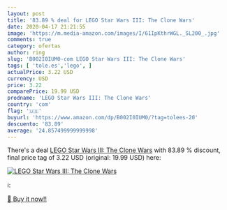 ```yaml
---
layout: post
title: '83.89 % deal for LEGO Star Wars III: The Clone Wars'
date: 2020-04-17 21:21:55
image: 'https://m.media-amazon.com/images/I/61IpKthrWGL._SL200_.jpg'
comments: true
category: ofertas
author: ring
slug: 'B002I0IUM0-com LEGO Star Wars III: The Clone Wars'
tags: [ 'tole.es','lego', ]
actualPrice: 3.22 USD
currency: USD
price: 3.22
comparePrice: 19.99 USD
prodname: 'LEGO Star Wars III: The Clone Wars'
country: 'com'
flag: '🇺🇸'
buyurl: 'https://www.amazon.com/dp/B002I0IUM0/?tag=tolees-20'
descuento: '83.89'
average: '24.857499999999998'
---
```


There's a deal [LEGO Star Wars III: The Clone Wars](https://www.amazon.com/dp/B002I0IUM0/?tag=tolees-20)  with  83.89 % discount, final price tag of  3.22 USD (original: 19.99 USD) here:

[![LEGO Star Wars III: The Clone Wars](https://m.media-amazon.com/images/I/61IpKthrWGL._SL200_.jpg)](https://www.amazon.com/dp/B002I0IUM0/?tag=tolees-20)

ℹ️:


[🛒 Buy it now!!](https://www.amazon.com/dp/B002I0IUM0/?tag=tolees-20)
